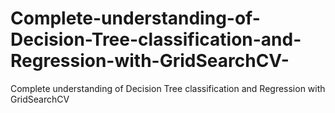 # Complete-understanding-of-Decision-Tree-classification-and-Regression-with-GridSearchCV-
Complete understanding of Decision Tree classification and Regression with GridSearchCV 
